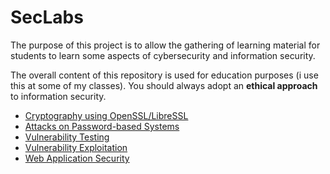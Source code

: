 # SecLabs

The purpose of this project is to allow the gathering of learning material for students to learn some aspects of cybersecurity and information security.

The overall content of this repository is used for education purposes (i use this at some of my classes). You should always adopt an **ethical approach** to information security.

- [Cryptography using OpenSSL/LibreSSL](crypto/README.md)
- [Attacks on Password-based Systems](passwords/README.md)
- [Vulnerability Testing](vulntesting/README.md)
- [Vulnerability Exploitation](vulnexploit/README.md)
- [Web Application Security](appsecurity/README.md)